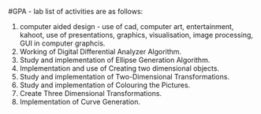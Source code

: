 #GPA - lab
list of activities are as follows:
1. computer aided design - use of cad, computer art, entertainment, kahoot, use of presentations, graphics, visualisation, image processing, GUI in computer graphcis.
2. Working of Digital Differential Analyzer Algorithm.
3. Study and implementation of Ellipse Generation Algorithm.
4. Implementation and use of Creating two dimensional objects.
5. Study and implementation of Two-Dimensional Transformations.
6. Study and implementation of Colouring the Pictures.
7. Create Three Dimensional Transformations.
8. Implementation of Curve Generation.
